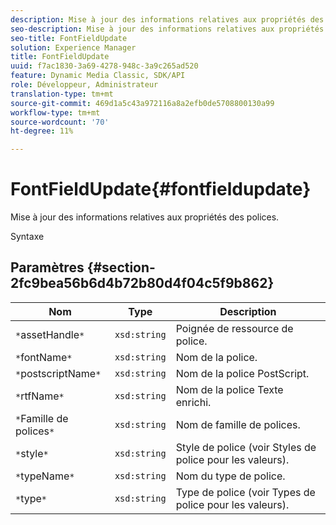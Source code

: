 ```yaml
---
description: Mise à jour des informations relatives aux propriétés des polices.
seo-description: Mise à jour des informations relatives aux propriétés des polices.
seo-title: FontFieldUpdate
solution: Experience Manager
title: FontFieldUpdate
uuid: f7ac1830-3a69-4278-948c-3a9c265ad520
feature: Dynamic Media Classic, SDK/API
role: Développeur, Administrateur
translation-type: tm+mt
source-git-commit: 469d1a5c43a972116a8a2efb0de5708800130a99
workflow-type: tm+mt
source-wordcount: '70'
ht-degree: 11%

---
```



# FontFieldUpdate{#fontfieldupdate}

Mise à jour des informations relatives aux propriétés des polices.

Syntaxe

## Paramètres {#section-2fc9bea56b6d4b72b80d4f04c5f9b862}

| Nom | Type | Description |
|---|---|---|
| `*`assetHandle`*` | `xsd:string` | Poignée de ressource de police. |
| `*`fontName`*` | `xsd:string` | Nom de la police. |
| `*`postscriptName`*` | `xsd:string` | Nom de la police PostScript. |
| `*`rtfName`*` | `xsd:string` | Nom de la police Texte enrichi. |
| `*`Famille de polices`*` | `xsd:string` | Nom de famille de polices. |
| `*`style`*` | `xsd:string` | Style de police (voir Styles de police pour les valeurs). |
| `*`typeName`*` | `xsd:string` | Nom du type de police. |
| `*`type`*` | `xsd:string` | Type de police (voir Types de police pour les valeurs). |

